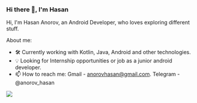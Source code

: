 ### Hi there 👋, I'm Hasan

Hi, I'm Hasan Anorov, an Android Developer, who loves exploring different stuff.

About me:

- 🛠 Currently working with Kotlin, Java, Android and other technologies.
- 💡 Looking for Internship opportunities or job as a junior android developer.
- 📫 How to reach me: Gmail - anorovhasan@gmail.com.
                      Telegram - @anorov_hasan

<img src = "https://github-readme-stats.vercel.app/api?username=HasanAnorov&&show_icons=true&title_color=ffffff&icon_color=bb2acf&text_color=daf7dc&bg_color=151515">
